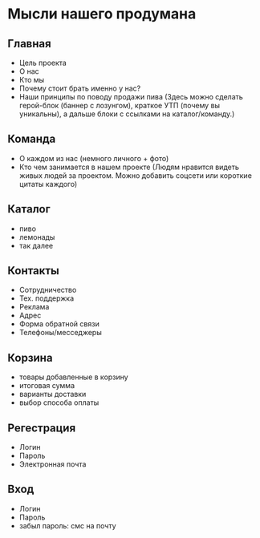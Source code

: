 # Мысли нашего продумана

## Главная
- Цель проекта
- О нас
- Кто мы
- Почему стоит брать именно у нас?
- Наши принципы по поводу продажи пива (Здесь можно сделать герой-блок (баннер с лозунгом), краткое УТП (почему вы уникальны), а дальше блоки с ссылками на каталог/команду.)
## Команда
- О каждом из нас (немного личного + фото)
- Кто чем занимается в нашем проекте (Людям нравится видеть живых людей за проектом. Можно добавить соцсети или короткие цитаты каждого)
## Каталог
- пиво
- лемонады
- так далее
## Контакты
- Сотрудничество
- Тех. поддержка
- Реклама
- Адрес
- Форма обратной связи
- Телефоны/месседжеры
## Корзина
- товары добавленные в корзину
- итоговая сумма
- варианты доставки
- выбор способа оплаты
## Регестрация
- Логин
- Пароль
- Электронная почта
## Вход
- Логин
- Пароль
- забыл пароль: смс на почту